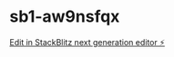 # sb1-aw9nsfqx

[Edit in StackBlitz next generation editor ⚡️](https://stackblitz.com/~/github.com/rhlrjn2202/sb1-aw9nsfqx)